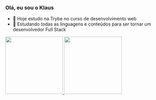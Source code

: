 ### Olá, eu sou o Klaus


- 🔭 Hoje estudo na Trybe no curso de desenvolvimento web
- 🌱 Estudando todas as linguagens e conteúdos para ser tornar um desenvolvedor Full Stack

<div> 
  <a href="https://github.com/klauslube">
    <img height="180em" src="https://github-readme-stats.vercel.app/api?username=klauslube&show_icons=true&count_private=true&theme=dark&include_all_commits=true"/>
    <img height="180em" src="https://github-readme-stats.vercel.app/api/top-langs/?username=klauslube&layout=compact&langs_count=16&theme=dark"/>
</div>
